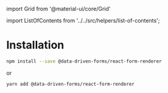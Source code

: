 import Grid from '@material-ui/core/Grid'

import ListOfContents from '../../src/helpers/list-of-contents';

<Grid container item>
<Grid item xs={12} md={10}>

# Installation

```sh
npm install --save @data-driven-forms/react-form-renderer
```
or
```sh
yarn add @data-driven-forms/react-form-renderer
```

</Grid>
<Grid item xs={false} md={2}>
  <ListOfContents file="renderer/installation" />
</Grid>
</Grid>
